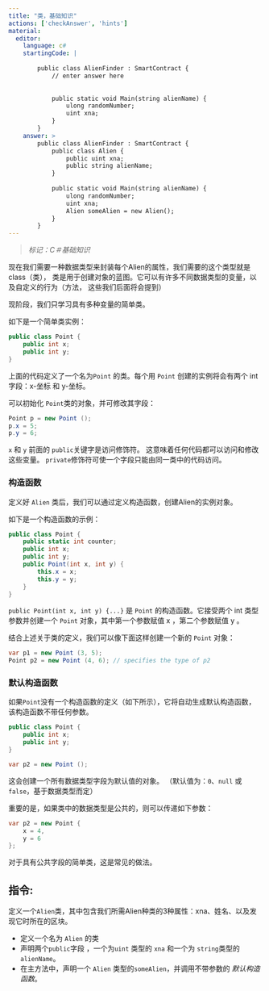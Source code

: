 ```yaml
---
title: "类，基础知识"
actions: ['checkAnswer', 'hints']
material: 
  editor:
    language: c#
    startingCode: |
    
        public class AlienFinder : SmartContract {
            // enter answer here
            
            
            public static void Main(string alienName) {
                ulong randomNumber;
                uint xna; 
            }
        }
    answer: > 
        public class AlienFinder : SmartContract {
            public class Alien {
                public uint xna;
                public string alienName;
            }
            
            public static void Main(string alienName) {
                ulong randomNumber;
                uint xna; 
                Alien someAlien = new Alien(); 
            }
        }
---
```


> *标记：C＃基础知识*

现在我们需要一种数据类型来封装每个Alien的属性，我们需要的这个类型就是class（类），
类是用于创建对象的蓝图。它可以有许多不同数据类型的变量，以及自定义的行为（方法， 这些我们后面将会提到）

现阶段，我们只学习具有多种变量的简单类。

如下是一个简单类实例：

```c#
public class Point {
    public int x;
    public int y;
}
```

上面的代码定义了一个名为`Point` 的类。每个用 `Point` 创建的实例将会有两个 int 字段：x-坐标 和 y-坐标。

可以初始化 `Point`类的对象，并可修改其字段：

```c#
Point p = new Point (); 
p.x = 5; 
p.y = 6; 
```

 `x` 和 `y` 前面的 `public`关键字是访问修饰符。 这意味着任何代码都可以访问和修改这些变量。 `private`修饰符可使一个字段只能由同一类中的代码访问。
 
### 构造函数

定义好 `Alien` 类后，我们可以通过定义构造函数，创建Alien的实例对象。

如下是一个构造函数的示例：

```c#
public class Point {
    public static int counter; 
    public int x;
    public int y;
    public Point(int x, int y) {
        this.x = x;
        this.y = y;
    }
}
```

`public Point(int x, int y) {...}` 是 `Point` 的构造函数。它接受两个 int 类型参数并创建一个 `Point` 对象，其中第一个参数赋值  x ，第二个参数赋值  y 。

结合上述关于类的定义，我们可以像下面这样创建一个新的 `Point` 对象：

```c#
var p1 = new Point (3, 5);
Point p2 = new Point (4, 6); // specifies the type of p2
```

### 默认构造函数

如果`Point`没有一个构造函数的定义（如下所示），它将自动生成默认构造函数，该构造函数不带任何参数。

```c#
public class Point {
    public int x;
    public int y;
}

var p2 = new Point (); 
```
这会创建一个所有数据类型字段为默认值的对象。
（默认值为：`0`、`null` 或 `false`，基于数据类型而定）

重要的是，如果类中的数据类型是公共的，则可以传递如下参数：

```c#
var p2 = new Point {
    x = 4,
    y = 6
}; 
```

对于具有公共字段的简单类，这是常见的做法。

## 指令: 

定义一个`Alien`类，其中包含我们所需Alien种类的3种属性：xna、姓名、以及发现它时所在的区块。

- 定义一个名为 `Alien` 的类
- 声明两个`public`字段 ，一个为`uint` 类型的 `xna` 和一个为 `string`类型的 `alienName`。
- 在主方法中，声明一个 `Alien` 类型的`someAlien`，并调用不带参数的 *默认构造函数*。
